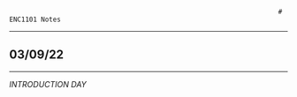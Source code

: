                                                                         # ENC1101 Notes
___

## **03/09/22**
___

*INTRODUCTION DAY*
